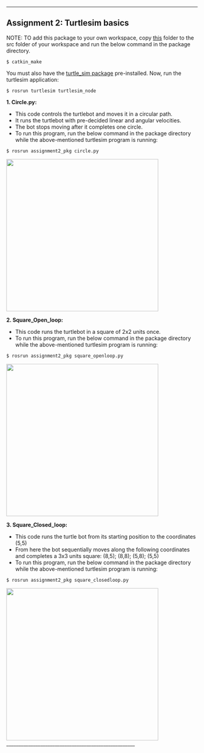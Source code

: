 -----------------------------------------------------
Assignment 2: Turtlesim basics
-----------------------------------------------------
NOTE: TO add this package to your own workspace, copy [this](https://github.com/shorane/ROS_Autonomous_TurtleBot/tree/master/AuE893_spring20_Shubham_Horane/src/assignment2_pkg) folder to the src folder of your workspace and run the below command in the package directory.
```
$ catkin_make
```
You must also have the [turtle_sim package](http://wiki.ros.org/turtlesim) pre-installed. Now, run the turtlesim application:
```
$ rosrun turtlesim turtlesim_node
```

**1. Circle.py:**
- This code controls the turtlebot and moves it in a circular path. 
- It runs the turtlebot with pre-decided linear and angular velocities.
- The bot stops moving after it completes one circle.
- To run this program, run the below command in the package directory while the above-mentioned turtlesim program is running:
```
$ rosrun assignment2_pkg circle.py
```
<img src="https://github.com/shorane/ROS_Autonomous_TurtleBot/blob/master/AuE893_spring20_Shubham_Horane/src/assignment2_pkg/Images_Assignment_2/Circle_Screenshot.png" height = "400"/>

**2. Square_Open_loop:**
- This code runs the turtlebot in a square of 2x2 units once. 
- To run this program, run the below command in the package directory while the above-mentioned turtlesim program is running:
```
$ rosrun assignment2_pkg square_openloop.py
```
<img src="https://github.com/shorane/ROS_Autonomous_TurtleBot/blob/master/AuE893_spring20_Shubham_Horane/src/assignment2_pkg/Images_Assignment_2/Square_Open_loop_Screenshot.png" height = "400"/>


**3. Square_Closed_loop:**
- This code runs the turtle bot from its starting position to the coordinates (5,5)
- From here the bot sequentially moves along the following coordinates and completes a 3x3 units square:
(8,5); (8,8); (5,8); (5,5)
- To run this program, run the below command in the package directory while the above-mentioned turtlesim program is running:
```
$ rosrun assignment2_pkg square_closedloop.py
```

<img src="https://github.com/shorane/ROS_Autonomous_TurtleBot/blob/master/AuE893_spring20_Shubham_Horane/src/assignment2_pkg/Images_Assignment_2/Square_Closed_loop_Screenshot.png" height = "400"/>
_____________________________________________________
 

